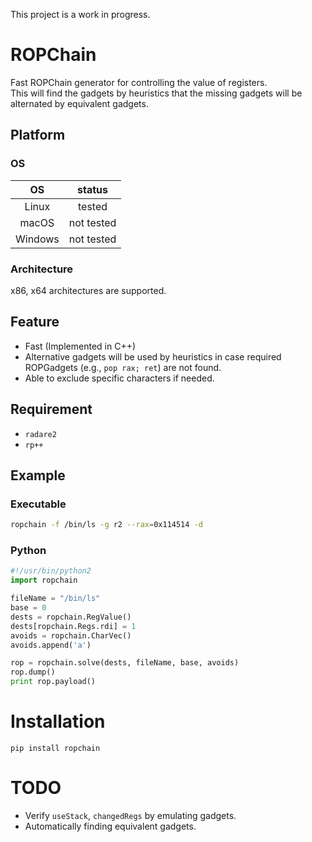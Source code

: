 This project is a work in progress.
# ROPChain

Fast ROPChain generator for controlling the value of registers.  
This will find the gadgets by heuristics that the missing gadgets will be alternated by equivalent gadgets.

## Platform

### OS

| OS | status |
| :--: | :--: |
| Linux | tested |
| macOS | not tested |
| Windows | not tested |


### Architecture
x86, x64 architectures are supported.

## Feature
* Fast (Implemented in C++)
* Alternative gadgets will be used  by heuristics in case required ROPGadgets (e.g., `pop rax; ret`) are not found.
* Able to exclude specific characters if needed.

## Requirement
* `radare2`
* `rp++`

## Example

### Executable

```sh
ropchain -f /bin/ls -g r2 --rax=0x114514 -d
```

### Python

```python
#!/usr/bin/python2
import ropchain

fileName = "/bin/ls"
base = 0
dests = ropchain.RegValue()
dests[ropchain.Regs.rdi] = 1
avoids = ropchain.CharVec()
avoids.append('a')

rop = ropchain.solve(dests, fileName, base, avoids)
rop.dump()
print rop.payload()
```

# Installation

```
pip install ropchain
```

# TODO
* Verify `useStack`, `changedRegs` by emulating gadgets.
* Automatically finding equivalent gadgets.
